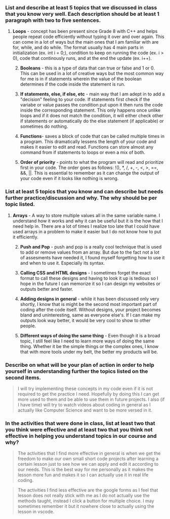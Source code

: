### List and describe at least 5 topics that we discussed in class that you know very well. Each description should be at least 1 paragraph with two to five sentences.

1. **Loops** -  concept has been present since Grade 8 with C++ and helps people repeat code efficiently without typing it over and over again. This can come in a lot of ways but the main ones that I am familiar with are for, while, and do while. The format usually has 4 main parts in initialization (ex. int i = 0;), condition to keep on running the code (ex. i > 0), code that continously runs, and at the end the update (ex. i++). 

    2. **Booleans** - this is a type of data that can true or false and 1 or 0. This can be used in a lot of creative ways but the most common way for me is in if statements wherein the value of the boolean determines if the code inside the statement is run.

    3. **If statements, else, if else, etc** - main way that I am adept in to add a "decision" feeling to your code. If statements first check if the variabe or value passes the condition put upon it then runs the code inside the corresponding statement. This only happens once unlike loops and if it does not match the condition, it will either check other if statements or automatically do the else statement (if applicable) or sometimes do nothing.

    4. **Functions**- saves a block of code that can be called multiple times in a program. This dramatically lessens the length of your code and makes it easier to edit and read. Functions can store almost any command from if statements to loops or even a mix of both. 
    
    5. **Order of priority** - points to what the program will read and prioritize first in your code. The order goes as follows: !(), *, /, +, -, <, >, ==, &&, ||. This is essential to remember as it can change the output of your code even if it looks like nothing is wrong. 

### List at least 5 topics that you know and can describe but needs further practice/discussion and why.  The why should be per topic listed. 

1. **Arrays** - A way to store multiple values all in the same variable name. I understand how it works and why it can be useful but it is the how that I need help in. There are a lot of times I realize too late that I could have used arrays in a problem to make it easier but I do not know how to put it efficiently.

    2. **Push and Pop** - push and pop is a really cool technique that is used to add or remove values from an array. But due to the fact not a lot of assesments have needed it, I found myself forgetting how to use it and when to use it. Especially its syntax. 

    3. **Calling CSS and HTML designs** - I sometimes forget the exact format to call these designs and having to look it up is tedious so I hope in the future I can memorize it so I can design my websites or outputs better and faster. 

    4. **Adding designs in general** - while it has been discussed only very shortly, I know that is might be the second most important part of coding after the code itself. Without designs, your project becomes bland and uninteresting, same as everyone else's. If I can make my outputs look way better, it would be very cool to show to other people.

    5. **Different ways of doing the same thing** - Even though it is a broad topic, I still feel like I need to learn more ways of doing the same thing. Whether it be the simple things or the complex ones, I know that with more tools under my belt, the better my products will be. 

 ### Describe on what will be your plan of action in order to help yourself in understanding further the topics listed on the second items.

 > I will try implementing these concepts in my code even if it is not required to get the practice I need. Hopefully by doing this I can get more used to them and be able to use them in future projects. I also (if I have time) will try to watch videos about coding in general as I actually like Computer Science and want to be more versed in it.

 ### In the activities that were done in class, list at least two that you think were effective and at least two that you think not effective in helping you understand topics in our course and why?
 > The activities that I find more effective in general is when we get the freedom to make our own small short code projects after learning a certain lesson just to see how we can apply and edit it according to our needs. This is the best way for me personally as it makes the lesson more fun and makes it so I can actually use it in real life coding. 

 > The activities I find less effective are the google forms as I feel that lesson does not really stick with me as I do not actually use the methods taught, instead I click a button for multiple choice. I may sometimes remember it but it nowhere close to actually using the lesson in vscode.